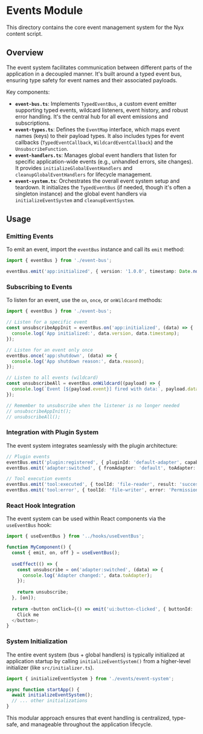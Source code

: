 # Events Module

This directory contains the core event management system for the Nyx content script.

## Overview

The event system facilitates communication between different parts of the application in a decoupled manner. It's built around a typed event bus, ensuring type safety for event names and their associated payloads.

Key components:

- **`event-bus.ts`**: Implements `TypedEventBus`, a custom event emitter supporting typed events, wildcard listeners, event history, and robust error handling. It's the central hub for all event emissions and subscriptions.
- **`event-types.ts`**: Defines the `EventMap` interface, which maps event names (keys) to their payload types. It also includes types for event callbacks (`TypedEventCallback`, `WildcardEventCallback`) and the `UnsubscribeFunction`.
- **`event-handlers.ts`**: Manages global event handlers that listen for specific application-wide events (e.g., unhandled errors, site changes). It provides `initializeGlobalEventHandlers` and `cleanupGlobalEventHandlers` for lifecycle management.
- **`event-system.ts`**: Orchestrates the overall event system setup and teardown. It initializes the `TypedEventBus` (if needed, though it's often a singleton instance) and the global event handlers via `initializeEventSystem` and `cleanupEventSystem`.

## Usage

### Emitting Events

To emit an event, import the `eventBus` instance and call its `emit` method:

```typescript
import { eventBus } from './event-bus';

eventBus.emit('app:initialized', { version: '1.0.0', timestamp: Date.now() });
```

### Subscribing to Events

To listen for an event, use the `on`, `once`, or `onWildcard` methods:

```typescript
import { eventBus } from './event-bus';

// Listen for a specific event
const unsubscribeAppInit = eventBus.on('app:initialized', (data) => {
  console.log('App initialized:', data.version, data.timestamp);
});

// Listen for an event only once
eventBus.once('app:shutdown', (data) => {
  console.log('App shutdown reason:', data.reason);
});

// Listen to all events (wildcard)
const unsubscribeAll = eventBus.onWildcard((payload) => {
  console.log(`Event [${payload.event}] fired with data:`, payload.data);
});

// Remember to unsubscribe when the listener is no longer needed
// unsubscribeAppInit();
// unsubscribeAll();
```

### Integration with Plugin System

The event system integrates seamlessly with the plugin architecture:

```typescript
// Plugin events
eventBus.emit('plugin:registered', { pluginId: 'default-adapter', capabilities: ['insertText'] });
eventBus.emit('adapter:switched', { fromAdapter: 'default', toAdapter: 'gemini' });

// Tool execution events
eventBus.emit('tool:executed', { toolId: 'file-reader', result: 'success' });
eventBus.emit('tool:error', { toolId: 'file-writer', error: 'Permission denied' });
```

### React Hook Integration

The event system can be used within React components via the `useEventBus` hook:

```typescript
import { useEventBus } from '../hooks/useEventBus';

function MyComponent() {
  const { emit, on, off } = useEventBus();
  
  useEffect(() => {
    const unsubscribe = on('adapter:switched', (data) => {
      console.log('Adapter changed:', data.toAdapter);
    });
    
    return unsubscribe;
  }, [on]);
  
  return <button onClick={() => emit('ui:button-clicked', { buttonId: 'test' })}>
    Click me
  </button>;
}
```

### System Initialization

The entire event system (bus + global handlers) is typically initialized at application startup by calling `initializeEventSystem()` from a higher-level initializer (like `src/initializer.ts`).

```typescript
import { initializeEventSystem } from './events/event-system';

async function startApp() {
  await initializeEventSystem();
  // ... other initializations
}
```

This modular approach ensures that event handling is centralized, type-safe, and manageable throughout the application lifecycle.
